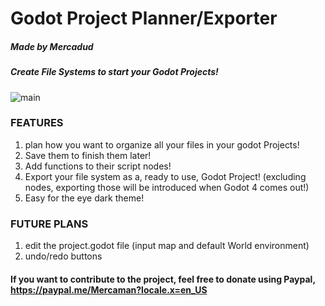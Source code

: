 # Godot Project Planner/Exporter
##### Made by Mercadud

##### Create File Systems to start your Godot Projects!
![main](https://user-images.githubusercontent.com/34464977/112709216-b8fc2f80-8e8d-11eb-895e-c5d0894af3ea.png)

### FEATURES
1. plan how you want to organize all your files in your godot Projects!
2. Save them to finish them later!
3. Add functions to their script nodes!
4. Export your file system as a, ready to use, Godot Project! (excluding nodes, exporting those will be introduced when Godot 4 comes out!)
5. Easy for the eye dark theme!

### FUTURE PLANS
1. edit the project.godot file (input map and default World environment)
2. undo/redo buttons

#### If you want to contribute to the project, feel free to donate using Paypal, https://paypal.me/Mercaman?locale.x=en_US
